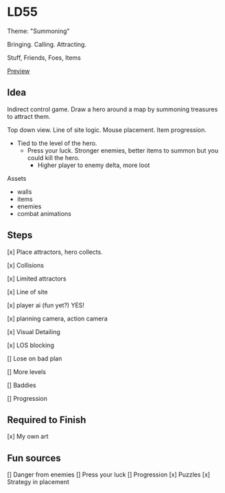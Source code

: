 # LD55

Theme: "Summoning"

Bringing. Calling. Attracting.

Stuff, Friends, Foes, Items

[Preview](http://www.50ply.com/ld55/preview/index.html)


## Idea

Indirect control game. Draw a hero around a map by summoning treasures to attract them.

Top down view.
Line of site logic.
Mouse placement.
Item progression.
- Tied to the level of the hero.
  - Press your luck. Stronger enemies, better items to summon but you could kill the hero.
    - Higher player to enemy delta, more loot

Assets
- walls
- items
- enemies
- combat animations


## Steps

[x] Place attractors, hero collects.

[x] Collisions

[x] Limited attractors

[x] Line of site

[x] player ai (fun yet?) YES!

[x] planning camera, action camera

[x] Visual Detailing

[x] LOS blocking

[] Lose on bad plan

[] More levels

[] Baddies

[] Progression

## Required to Finish

[x] My own art

## Fun sources

[] Danger from enemies
   [] Press your luck
[] Progression
[x] Puzzles
   [x] Strategy in placement
